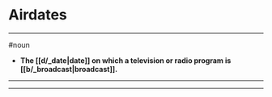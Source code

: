 # Airdates
---
#noun
- **The [[d/_date|date]] on which a television or radio program is [[b/_broadcast|broadcast]].**
---
---
